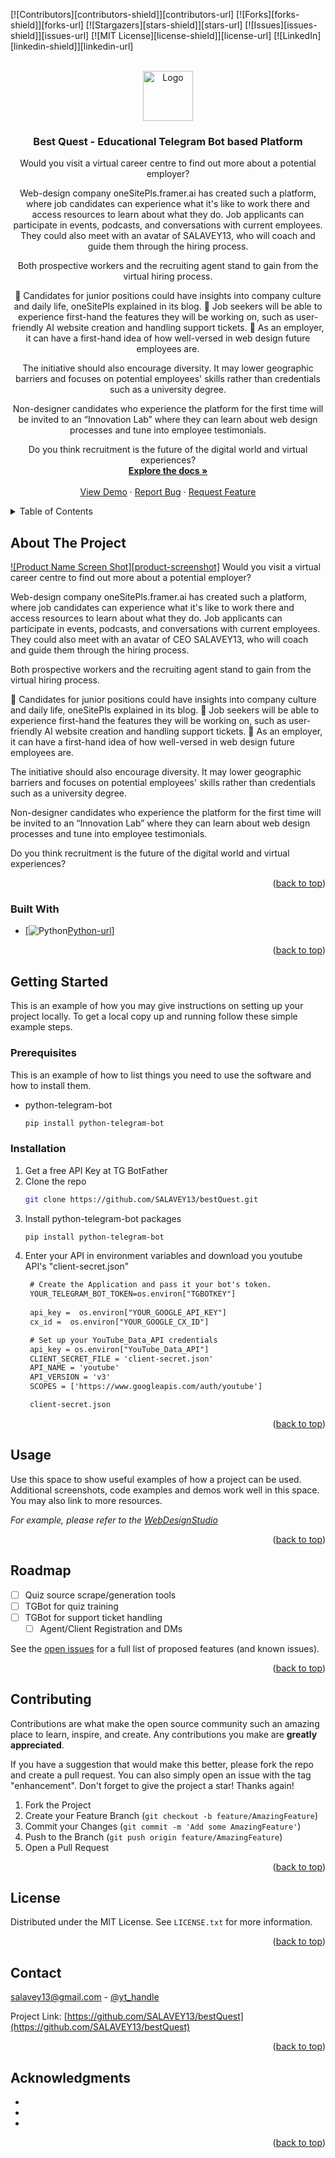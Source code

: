 <!-- Improved compatibility of back to top link: See: https://github.com/othneildrew/Best-README-Template/pull/73 -->
<a name="readme-top"></a>
<!--
*** Thanks for checking out the Best-README-Template. If you have a suggestion
*** that would make this better, please fork the repo and create a pull request
*** or simply open an issue with the tag "enhancement".
*** Don't forget to give the project a star!
*** Thanks again! Now go create something AMAZING! :D
-->



<!-- PROJECT SHIELDS -->
<!--
*** I'm using markdown "reference style" links for readability.
*** Reference links are enclosed in brackets [ ] instead of parentheses ( ).
*** See the bottom of this document for the declaration of the reference variables
*** for contributors-url, forks-url, etc. This is an optional, concise syntax you may use.
*** https://www.markdownguide.org/basic-syntax/#reference-style-links
-->
[![Contributors][contributors-shield]][contributors-url]
[![Forks][forks-shield]][forks-url]
[![Stargazers][stars-shield]][stars-url]
[![Issues][issues-shield]][issues-url]
[![MIT License][license-shield]][license-url]
[![LinkedIn][linkedin-shield]][linkedin-url]



<!-- PROJECT LOGO -->
<br />
<div align="center">
  <a href="https://github.com/SALAVEY13/bestQuest">
    <img src="images/logo.png" alt="Logo" width="80" height="80">
  </a>

<h3 align="center">Best Quest - Educational Telegram Bot based Platform</h3>

  <p align="center">
    Would you visit a virtual career centre to find out more about a potential employer?

Web-design company oneSitePls.framer.ai has created such a platform, where job candidates can experience what it's like to work there and access resources to learn about what they do. Job applicants can participate in events, podcasts, and conversations with current employees. They could also meet with an avatar of SALAVEY13, who will coach and guide them through the hiring process.

Both prospective workers and the recruiting agent stand to gain from the virtual hiring process.

📌 Candidates for junior positions could have insights into company culture and daily life, oneSitePls explained in its blog.
📌 Job seekers will be able to experience first-hand the features they will be working on, such as user-friendly AI website creation and handling support tickets.
📌 As an employer, it can have a first-hand idea of how well-versed in web design future employees are.

The initiative should also encourage diversity. It may lower geographic barriers and focuses on potential employees' skills rather than credentials such as a university degree.

Non-designer candidates who experience the platform for the first time will be invited to an “Innovation Lab” where they can learn about web design processes and tune into employee testimonials.

Do you think recruitment is the future of the digital world and virtual experiences?
    <br />
    <a href="https://github.com/SALAVEY13/bestQuest"><strong>Explore the docs »</strong></a>
    <br />
    <br />
    <a href="https://github.com/SALAVEY13/bestQuest">View Demo</a>
    ·
    <a href="https://github.com/SALAVEY13/bestQuest/issues">Report Bug</a>
    ·
    <a href="https://github.com/SALAVEY13/bestQuest/issues">Request Feature</a>
  </p>
</div>



<!-- TABLE OF CONTENTS -->
<details>
  <summary>Table of Contents</summary>
  <ol>
    <li>
      <a href="#about-the-project">About The Project</a>
      <ul>
        <li><a href="#built-with">Built With</a></li>
      </ul>
    </li>
    <li>
      <a href="#getting-started">Getting Started</a>
      <ul>
        <li><a href="#prerequisites">Prerequisites</a></li>
        <li><a href="#installation">Installation</a></li>
      </ul>
    </li>
    <li><a href="#usage">Usage</a></li>
    <li><a href="#roadmap">Roadmap</a></li>
    <li><a href="#contributing">Contributing</a></li>
    <li><a href="#license">License</a></li>
    <li><a href="#contact">Contact</a></li>
    <li><a href="#acknowledgments">Acknowledgments</a></li>
  </ol>
</details>



<!-- ABOUT THE PROJECT Here's a blank template to get started: To avoid retyping too much info. Do a search and replace with your text editor for the following: `github_username`, `repo_name`, `twitter_handle`, `linkedin_username`, `email_client`, `email`, `project_title`, `project_description`-->
## About The Project

[![Product Name Screen Shot][product-screenshot]](https://onesitepls.framer.ai)
Would you visit a virtual career centre to find out more about a potential employer?

Web-design company oneSitePls.framer.ai has created such a platform, where job candidates can experience what it's like to work there and access resources to learn about what they do. Job applicants can participate in events, podcasts, and conversations with current employees. They could also meet with an avatar of CEO SALAVEY13, who will coach and guide them through the hiring process.

Both prospective workers and the recruiting agent stand to gain from the virtual hiring process.

📌 Candidates for junior positions could have insights into company culture and daily life, oneSitePls explained in its blog.
📌 Job seekers will be able to experience first-hand the features they will be working on, such as user-friendly AI website creation and handling support tickets.
📌 As an employer, it can have a first-hand idea of how well-versed in web design future employees are.

The initiative should also encourage diversity. It may lower geographic barriers and focuses on potential employees' skills rather than credentials such as a university degree.

Non-designer candidates who experience the platform for the first time will be invited to an “Innovation Lab” where they can learn about web design processes and tune into employee testimonials.

Do you think recruitment is the future of the digital world and virtual experiences?
<p align="right">(<a href="#readme-top">back to top</a>)</p>



### Built With

* [![Python][Python.com][Python-url]]

<p align="right">(<a href="#readme-top">back to top</a>)</p>



<!-- GETTING STARTED -->
## Getting Started

This is an example of how you may give instructions on setting up your project locally.
To get a local copy up and running follow these simple example steps.

### Prerequisites

This is an example of how to list things you need to use the software and how to install them.
* python-telegram-bot
  ```sh
  pip install python-telegram-bot
  ```

### Installation

1. Get a free API Key at TG BotFather
2. Clone the repo
   ```sh
   git clone https://github.com/SALAVEY13/bestQuest.git
   ```
3. Install python-telegram-bot packages
   ```sh
   pip install python-telegram-bot
   ```
4. Enter your API in environment variables and download you youtube API's "client-secret.json"
   ```txt
    # Create the Application and pass it your bot's token.
    YOUR_TELEGRAM_BOT_TOKEN=os.environ["TGBOTKEY"]
      
    api_key =  os.environ["YOUR_GOOGLE_API_KEY"]
    cx_id =  os.environ["YOUR_GOOGLE_CX_ID"]

    # Set up your YouTube_Data_API credentials
    api_key = os.environ["YouTube_Data_API"]
    CLIENT_SECRET_FILE = 'client-secret.json'
    API_NAME = 'youtube'
    API_VERSION = 'v3'
    SCOPES = ['https://www.googleapis.com/auth/youtube']

    client-secret.json
   ```

<p align="right">(<a href="#readme-top">back to top</a>)</p>



<!-- USAGE EXAMPLES -->
## Usage

Use this space to show useful examples of how a project can be used. Additional screenshots, code examples and demos work well in this space. You may also link to more resources.

_For example, please refer to the [WebDesignStudio](https://oneSitePls.framer.ai)_

<p align="right">(<a href="#readme-top">back to top</a>)</p>



<!-- ROADMAP -->
## Roadmap

- [ ] Quiz source scrape/generation tools
- [ ] TGBot for quiz training
- [ ] TGBot for support ticket handling
    - [ ] Agent/Client Registration and DMs

See the [open issues](https://github.com/SALAVEY13/bestQuest/issues) for a full list of proposed features (and known issues).

<p align="right">(<a href="#readme-top">back to top</a>)</p>



<!-- CONTRIBUTING -->
## Contributing

Contributions are what make the open source community such an amazing place to learn, inspire, and create. Any contributions you make are **greatly appreciated**.

If you have a suggestion that would make this better, please fork the repo and create a pull request. You can also simply open an issue with the tag "enhancement".
Don't forget to give the project a star! Thanks again!

1. Fork the Project
2. Create your Feature Branch (`git checkout -b feature/AmazingFeature`)
3. Commit your Changes (`git commit -m 'Add some AmazingFeature'`)
4. Push to the Branch (`git push origin feature/AmazingFeature`)
5. Open a Pull Request

<p align="right">(<a href="#readme-top">back to top</a>)</p>



<!-- LICENSE -->
## License

Distributed under the MIT License. See `LICENSE.txt` for more information.

<p align="right">(<a href="#readme-top">back to top</a>)</p>



<!-- CONTACT -->
## Contact

salavey13@gmail.com - [@yt_handle](https://youtube.com/SALAVEY13)

Project Link: [https://github.com/SALAVEY13/bestQuest](https://github.com/SALAVEY13/bestQuest)

<p align="right">(<a href="#readme-top">back to top</a>)</p>



<!-- ACKNOWLEDGMENTS -->
## Acknowledgments

* []()
* []()
* []()

<p align="right">(<a href="#readme-top">back to top</a>)</p>



<!-- MARKDOWN LINKS & IMAGES -->
<!-- https://www.markdownguide.org/basic-syntax/#reference-style-links -->
[Python.com]: https://python.com
[Python]: https://img.shields.io/badge/Python-blue
[Python-url]: https://python.com